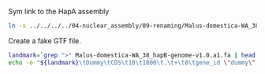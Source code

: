 Sym link to the HapA assembly

```bash
ln -s ../../../../04-nuclear_assembly/09-renaming/Malus-domestica-WA_38_hapB-genome-v1.0.a1.fa
```
Create a fake GTF file. 

```bash
landmark=`grep ">" Malus-domestica-WA_38_hapB-genome-v1.0.a1.fa | head -n 1 | sed 's/>//'`
echo -e "${landmark}\tDummy\tCDS\t10\t1000\t.\t+\t0\tgene_id \"dummy\"; transcript_id \"dummyM\";" > Malus-domestica-WA_38_hapB-genome-v1.0.a1.gtf
```

